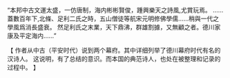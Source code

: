 “本邦中古文運太盛，一仿唐制，海内彬彬賢俊，踵興樂天之詩風,尤賞玩焉。
……
蓋數百年下,北條、足利二氏之時，五山僧徒等航宋元明修佛學儒……稍與一代之學風爲消長盛衰。
然足利氏之末業，天下鼎沸，群雄割據，又無顧之者。德川家康及平定海内……”

【
作者从中古（平安时代）说到两个幕府。其中详细列举了德川幕府时代有名的汉诗人。
这说明，有了总结的意识。而本国的典范诗人，也处在被整理和记录的过程中。
】